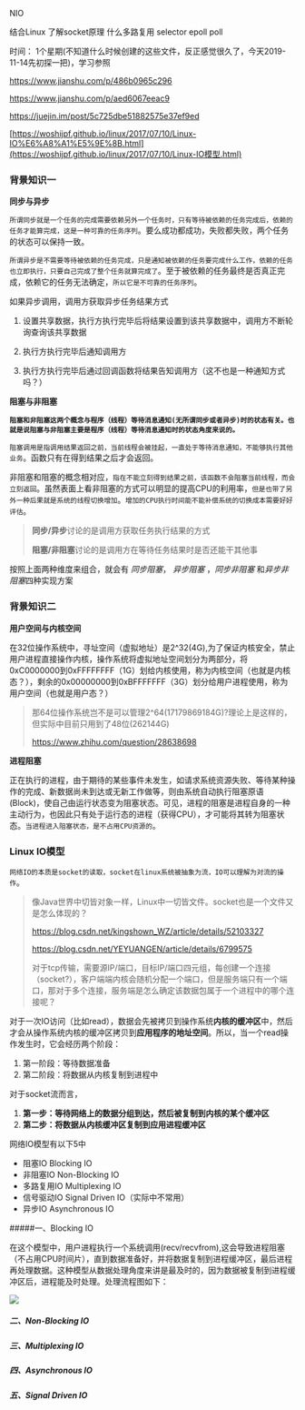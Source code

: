 NIO 

结合Linux 了解socket原理 什么多路复用 selector epoll poll 





时间： 1个星期(不知道什么时候创建的这些文件，反正感觉很久了，今天2019-11-14先初探一把)，学习参照

https://www.jianshu.com/p/486b0965c296

https://www.jianshu.com/p/aed6067eeac9

https://juejin.im/post/5c725dbe51882575e37ef9ed

[https://woshijpf.github.io/linux/2017/07/10/Linux-IO%E6%A8%A1%E5%9E%8B.html](https://woshijpf.github.io/linux/2017/07/10/Linux-IO模型.html)

### 背景知识一

**同步与异步**

`所谓同步就是一个任务的完成需要依赖另外一个任务时，只有等待被依赖的任务完成后，依赖的任务才能算完成，这是一种可靠的任务序列`。要么成功都成功，失败都失败，两个任务的状态可以保持一致。

`所谓异步是不需要等待被依赖的任务完成，只是通知被依赖的任务要完成什么工作，依赖的任务也立即执行，只要自己完成了整个任务就算完成了`。至于被依赖的任务最终是否真正完成，依赖它的任务无法确定，`所以它是不可靠的任务序列`。

如果异步调用，调用方获取异步任务结果方式

1. 设置共享数据，执行方执行完毕后将结果设置到该共享数据中，调用方不断轮询查询该共享数据

2. 执行方执行完毕后通知调用方

3. 执行方执行完毕后通过回调函数将结果告知调用方（这不也是一种通知方式吗？）

   

**阻塞与非阻塞**

**`阻塞和非阻塞这两个概念与程序（线程）等待消息通知(无所谓同步或者异步)时的状态有关。也就是说阻塞与非阻塞主要是程序（线程）等待消息通知时的状态角度来说的。`**



`阻塞调用是指调用结果返回之前，当前线程会被挂起，一直处于等待消息通知，不能够执行其他业务`。函数只有在得到结果之后才会返回。

非阻塞和阻塞的概念相对应，`指在不能立刻得到结果之前，该函数不会阻塞当前线程，而会立刻返回`。虽然表面上看非阻塞的方式可以明显的提高CPU的利用率，`但是也带了另外一种后果就是系统的线程切换增加`。`增加的CPU执行时间能不能补偿系统的切换成本需要好好评估`。



> **同步/异步**讨论的是调用方获取任务执行结果的方式
>
> **阻塞/非阻塞**讨论的是调用方在等待任务结果时是否还能干其他事



按照上面两种维度来组合，就会有 *同步阻塞*， *异步阻塞*  ，*同步非阻塞* 和*异步非阻塞*四种实现方案





### 背景知识二

**用户空间与内核空间**

在32位操作系统中，寻址空间（虚拟地址）是2^32(4G),为了保证内核安全，禁止用户进程直接操作内核，操作系统将虚拟地址空间划分为两部分，将0xC0000000到0xFFFFFFFF（1G）划给内核使用，称为内核空间（也就是内核态？），剩余的0x00000000到0xBFFFFFFF（3G）划分给用户进程使用，称为用户空间（也就是用户态？）

> 那64位操作系统岂不是可以管理2^64(17179869184G)?理论上是这样的，但实际中目前只用到了48位(262144G)
>
> https://www.zhihu.com/question/28638698



**进程阻塞**

正在执行的进程，由于期待的某些事件未发生，如请求系统资源失败、等待某种操作的完成、新数据尚未到达或无新工作做等，则由系统自动执行阻塞原语(Block)，使自己由运行状态变为阻塞状态。可见，进程的阻塞是进程自身的一种主动行为，也因此只有处于运行态的进程（获得CPU），才可能将其转为阻塞状态。`当进程进入阻塞状态，是不占用CPU资源的`。

### Linux IO模型

`网络IO的本质是socket的读取，socket在linux系统被抽象为流，IO可以理解为对流的操作`。

> 像Java世界中切皆对象一样，Linux中一切皆文件。socket也是一个文件又是怎么体现的？
>
> https://blog.csdn.net/kingshown_WZ/article/details/52103327
>
> https://blog.csdn.net/YEYUANGEN/article/details/6799575
>
> 对于tcp传输，需要源IP/端口，目标IP/端口四元组，每创建一个连接（socket?），客户端端内核会随机分配一个端口，但是服务端只有一个端口，那对于多个连接，服务端是怎么确定该数据包属于一个进程中的哪个连接呢？

对于一次IO访问（比如read），数据会先被拷贝到操作系统**内核的缓冲区**中，然后才会从操作系统内核的缓冲区拷贝到**应用程序的地址空间**。所以，当一个read操作发生时，它会经历两个阶段：

1. 第一阶段：等待数据准备
2. 第二阶段：将数据从内核复制到进程中

对于socket流而言，

1. **第一步：等待网络上的数据分组到达，然后被复制到内核的某个缓冲区**
2. **第二步：将数据从内核缓冲区复制到应用进程缓冲区**

网络IO模型有以下5中

* 阻塞IO Blocking IO
* 非阻塞IO Non-Blocking IO
* 多路复用IO Multiplexing IO
* 信号驱动IO Signal Driven IO（实际中不常用）
* 异步IO Asynchronous IO 



#####一、Blocking IO

在这个模型中，用户进程执行一个系统调用(recv/recvfrom),这会导致进程阻塞（不占用CPU时间片），直到数据准备好，并将数据复制到进程缓冲区，最后进程再处理数据。这种模型从数据处理角度来讲是最及时的，因为数据被复制到进程缓冲区后，进程能及时处理。处理流程图如下：

![](https://static.oschina.net/uploads/img/201604/20150405_VKYH.png)



##### 二、Non-Blocking IO



##### 三、Multiplexing IO



##### 四、Asynchronous IO



##### 五、Signal Driven IO

